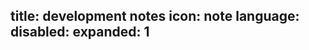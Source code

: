 title: development notes
icon: note
language: 
disabled: 
expanded: 1
------------------------------------
